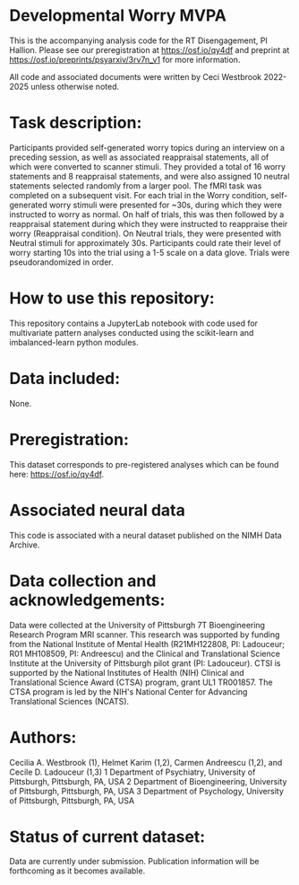 # Developmental Worry MVPA
This is the accompanying analysis code for the RT Disengagement, PI Hallion. Please see our preregistration at https://osf.io/qy4df and preprint at https://osf.io/preprints/psyarxiv/3rv7n_v1 for more information.

All code and associated documents were written by Ceci Westbrook 2022-2025 unless otherwise noted.

 # Task description: # 
Participants provided self-generated worry topics during an interview on a preceding session, as well as associated reappraisal statements, all of which were converted to scanner stimuli. They provided a total of 16 worry statements and 8 reappraisal statements, and were also assigned 10 neutral statements selected randomly from a larger pool. The fMRI task was completed on a subsequent visit. For each trial in the Worry condition, self-generated worry stimuli were presented for ~30s, during which they were instructed to worry as normal. On half of trials, this was then followed by a reappraisal statement during which they were instructed to reappraise their worry (Reappraisal condition). On Neutral trials, they were presented with Neutral stimuli for approximately 30s. Participants could rate their level of worry starting 10s into the trial using a 1-5 scale on a data glove. Trials were pseudorandomized in order. 

 # How to use this repository: # 
This repository contains a JupyterLab notebook with code used for multivariate pattern analyses conducted using the scikit-learn and imbalanced-learn python modules.

 # Data included: # 
None.

 # Preregistration: # 
This dataset corresponds to pre-registered analyses which can be found here: https://osf.io/qy4df.

 # Associated neural data # 
This code is associated with a neural dataset published on the NIMH Data Archive.

 # Data collection and acknowledgements: # 
Data were collected at the University of Pittsburgh 7T Bioengineering Research Program MRI scanner.
This research was supported by funding from the National Institute of Mental Health (R21MH122808, PI: Ladouceur; R01 MH108509, PI: Andreescu) and the Clinical and Translational Science Institute at the University of Pittsburgh pilot grant (PI: Ladouceur). CTSI is supported by the National Institutes of Health (NIH) Clinical and Translational Science Award (CTSA) program, grant UL1 TR001857. The CTSA program is led by the NIH's National Center for Advancing Translational Sciences (NCATS).


 # Authors: # 
Cecilia A. Westbrook (1), Helmet Karim (1,2), Carmen Andreescu (1,2), and Cecile D. Ladouceur (1,3)
1 Department of Psychiatry, University of Pittsburgh, Pittsburgh, PA, USA
2 Department of Bioengineering, University of Pittsburgh, Pittsburgh, PA, USA
3 Department of Psychology, University of Pittsburgh, Pittsburgh, PA, USA

 # Status of current dataset: # 
Data are currently under submission. Publication information will be forthcoming as it becomes available.
